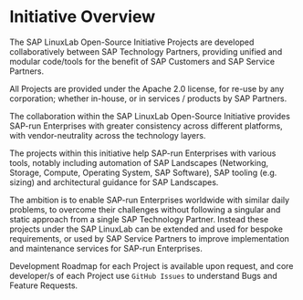 # Initiative Overview

The SAP LinuxLab Open-Source Initiative Projects are developed collaboratively between SAP Technology Partners, providing unified and modular code/tools for the benefit of SAP Customers and SAP Service Partners.

All Projects are provided under the Apache 2.0 license, for re-use by any corporation; whether in-house, or in services / products by SAP Partners.

The collaboration within the SAP LinuxLab Open-Source Initiative provides SAP-run Enterprises with greater consistency across different platforms, with vendor-neutrality across the technology layers.

The projects within this initiative help SAP-run Enterprises with various tools, notably including automation of SAP Landscapes (Networking, Storage, Compute, Operating System, SAP Software), SAP tooling (e.g. sizing) and architectural guidance for SAP Landscapes.

The ambition is to enable SAP-run Enterprises worldwide with similar daily problems, to overcome their challenges without following a singular and static approach from a single SAP Technology Partner. Instead these projects under the SAP LinuxLab can be extended and used for bespoke requirements, or used by SAP Service Partners to improve implementation and maintenance services for SAP-run Enterprises.

Development Roadmap for each Project is available upon request, and core developer/s of each Project use `GitHub Issues` to understand Bugs and Feature Requests.
